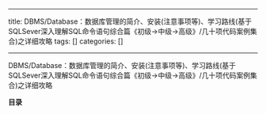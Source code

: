 
--- 
title:  DBMS/Database：数据库管理的简介、安装(注意事项等)、学习路线(基于SQLSever深入理解SQL命令语句综合篇《初级→中级→高级》/几十项代码案例集合)之详细攻略 
tags: []
categories: [] 

---
DBMS/Database：数据库管理的简介、安装(注意事项等)、学习路线(基于SQLSever深入理解SQL命令语句综合篇《初级→中级→高级》/几十项代码案例集合)之详细攻略





**目录**






